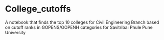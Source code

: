 # College_cutoffs

A notebook that finds the top 10 colleges for Civil Engineering Branch based on cutoff
ranks in GOPENS/GOPENH categories for Savitribai Phule Pune University

